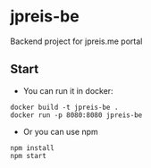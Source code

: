 # jpreis-be
Backend project for jpreis.me portal

## Start
* You can run it in docker:
```
docker build -t jpreis-be .
docker run -p 8080:8080 jpreis-be
```

* Or you can use npm
```
npm install
npm start
```
